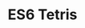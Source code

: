 ---
title: "ES6 Tetris"
desc: Tetris clone for the browser using canvas.
ghLink: https://github.com/benjanes/canvas-tetris
mainLink: http://www.benjanes.com/canvas-tetris/
---